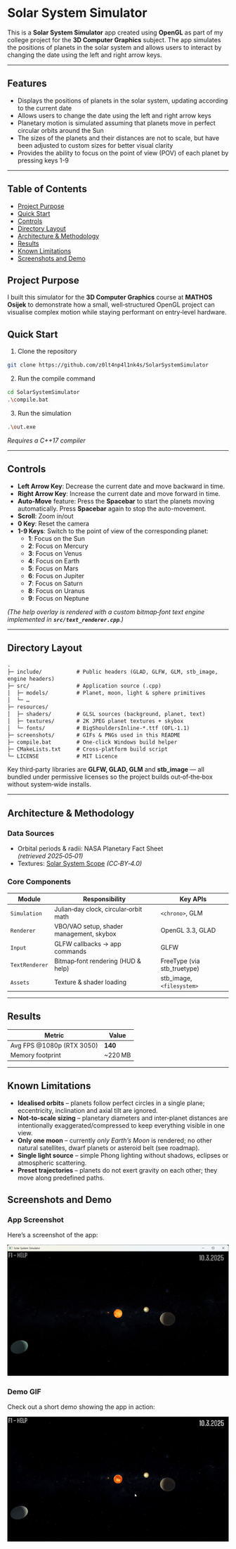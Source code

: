 # Solar System Simulator

This is a **Solar System Simulator** app created using **OpenGL** as part of my college project for the **3D Computer Graphics** subject. The app simulates the positions of planets in the solar system and allows users to interact by changing the date using the left and right arrow keys.

---

## Features

- Displays the positions of planets in the solar system, updating according to the current date
- Allows users to change the date using the left and right arrow keys
- Planetary motion is simulated assuming that planets move in perfect circular orbits around the Sun
- The sizes of the planets and their distances are not to scale, but have been adjusted to custom sizes for better visual clarity
- Provides the ability to focus on the point of view (POV) of each planet by pressing keys 1-9

---

## Table of Contents

- [Project Purpose](#project-purpose)
- [Quick Start](#quick-start)
- [Controls](#controls)
- [Directory Layout](#directory-layout)
- [Architecture & Methodology](#architecture--methodology)
- [Results](#results)
- [Known Limitations](#known-limitations)
- [Screenshots and Demo](#screenshots-and-demo)

## Project Purpose

I built this simulator for the **3D Computer Graphics** course at **MATHOS Osijek** to demonstrate how a small, well‑structured OpenGL project can visualise complex motion while staying performant on entry‑level hardware.

## Quick Start

1. Clone the repository
```bash
git clone https://github.com/z0lt4np4l1nk4s/SolarSystemSimulator
```

2. Run the compile command
```bash
cd SolarSystemSimulator
.\compile.bat
```

3. Run the simulation
```bash
.\out.exe
```

*Requires a C++17 compiler*

---

## Controls

- **Left Arrow Key**: Decrease the current date and move backward in time.
- **Right Arrow Key**: Increase the current date and move forward in time.
- **Auto-Move** feature: Press the **Spacebar** to start the planets moving automatically. Press **Spacebar** again to stop the auto-movement.
- **Scroll**: Zoom in/out
- **0 Key**: Reset the camera
- **1-9 Keys**: Switch to the point of view of the corresponding planet:
  - **1**: Focus on the Sun
  - **2**: Focus on Mercury
  - **3**: Focus on Venus
  - **4**: Focus on Earth
  - **5**: Focus on Mars
  - **6**: Focus on Jupiter
  - **7**: Focus on Saturn
  - **8**: Focus on Uranus
  - **9**: Focus on Neptune

*(The help overlay is rendered with a custom bitmap‑font text engine implemented in **`src/text_renderer.cpp`**.)*

---

## Directory Layout

```
.
├─ include/           # Public headers (GLAD, GLFW, GLM, stb_image, engine headers)
├─ src/               # Application source (.cpp)
│  ├─ models/         # Planet, moon, light & sphere primitives
│  └─ …
├─ resources/
│  ├─ shaders/        # GLSL sources (background, planet, text)
│  ├─ textures/       # 2K JPEG planet textures + skybox
│  └─ fonts/          # BigShouldersInline‑*.ttf (OFL‑1.1)
├─ screenshots/       # GIFs & PNGs used in this README
├─ compile.bat        # One‑click Windows build helper
├─ CMakeLists.txt     # Cross‑platform build script
└─ LICENSE            # MIT Licence
```

Key third‑party libraries are **GLFW, GLAD, GLM** and **stb\_image** — all bundled under permissive licenses so the project builds out‑of‑the‑box without system‑wide installs.

---

## Architecture & Methodology

### Data Sources

- Orbital periods & radii: NASA Planetary Fact Sheet *(retrieved 2025‑05‑01)*
- Textures: [Solar System Scope](https://www.solarsystemscope.com/textures/) *(CC‑BY‑4.0)*

### Core Components

| Module         | Responsibility                           | Key APIs                     |
| -------------- | ---------------------------------------- | ---------------------------- |
| `Simulation`   | Julian‑day clock, circular‑orbit math    | `<chrono>`, GLM              |
| `Renderer`     | VBO/VAO setup, shader management, skybox | OpenGL 3.3, GLAD             |
| `Input`        | GLFW callbacks → app commands            | GLFW                         |
| `TextRenderer` | Bitmap‑font rendering (HUD & help)       | FreeType (via stb\_truetype) |
| `Assets`       | Texture & shader loading                 | stb\_image, `<filesystem>`   |

---

## Results

| Metric                      | Value   |
| --------------------------- | ------- |
| Avg FPS @1080p (RTX 3050)   | **140** |
| Memory footprint            | ~220 MB |

---

## Known Limitations

- **Idealised orbits** – planets follow perfect circles in a single plane; eccentricity, inclination and axial tilt are ignored.
- **Not‑to‑scale sizing** – planetary diameters and inter‑planet distances are intentionally exaggerated/compressed to keep everything visible in one view.
- **Only one moon** – currently *only Earth’s Moon* is rendered; no other natural satellites, dwarf planets or asteroid belt (see roadmap).
- **Single light source** – simple Phong lighting without shadows, eclipses or atmospheric scattering.
- **Preset trajectories** – planets do not exert gravity on each other; they move along predefined paths.

## Screenshots and Demo

### App Screenshot
Here’s a screenshot of the app:

![Simulator Image](screenshots/screenshot.png)

### Demo GIF
Check out a short demo showing the app in action:

![Simulator Animation](screenshots/simulation.gif)
